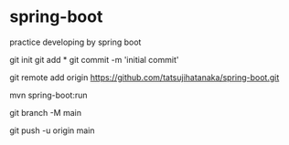 # spring-boot
practice developing by spring boot

git init
git add *
git commit -m 'initial commit'

git remote add origin https://github.com/tatsujihatanaka/spring-boot.git

mvn spring-boot:run

git branch -M main

git push -u origin main

